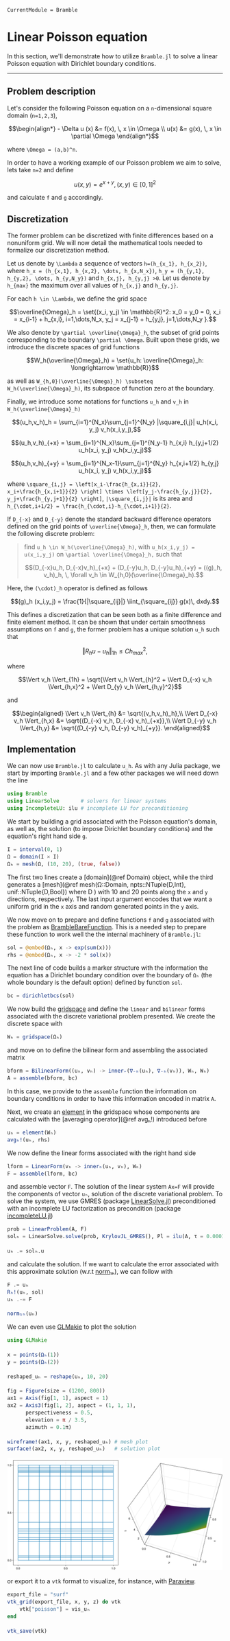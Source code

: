 ```@meta
CurrentModule = Bramble
```

# Linear Poisson equation

In this section, we'll demonstrate how to utilize `Bramble.jl` to solve a linear Poisson equation with Dirichlet boundary conditions.

---

## Problem description

Let's consider the following Poisson equation on a ``n``-dimensional square domain (``n=1,2,3``),

```math
\begin{align*}
- \Delta u (x) &= f(x), \, x \in \Omega \\
u(x) &= g(x), \, x \in \partial \Omega
\end{align*}
```

where ``\Omega = (a,b)^n``.

In order to have a working example of our Poisson problem we aim to solve, lets take ``n=2`` and define

```math
u(x,y) = e^{x + y}, \, (x,y) \in [0,1]^2
```

and calculate ``f`` and ``g`` accordingly.

## Discretization

The former problem can be discretized with finite differences based on a nonuniform grid. We will now detail the mathematical tools needed to formalize our discretization method.

Let us denote by ``\Lambda`` a sequence of vectors ``h=(h_{x_1}, h_{x_2})``, where ``h_x = (h_{x,1}, h_{x,2}, \dots, h_{x,N_x})``, ``h_y = (h_{y,1}, h_{y,2}, \dots, h_{y,N_y})`` and ``h_{x,j}, h_{y,j} >0``. Let us denote by ``h_{max}`` the maximum over all values of ``h_{x,j}`` and ``h_{y,j}``.

For each ``h \in \Lambda``, we define the grid space

```math
\overline{\Omega}_h = \set{(x_i, y_j) \in \mathbb{R}^2: x_0 = y_0 = 0, x_i = x_{i-1} + h_{x,i}, i=1,\dots,N_x,  y_j = x_{j-1} + h_{y,j}, j=1,\dots,N_y }.
```

We also denote by ``\partial \overline{\Omega}_h``, the subset of grid points corresponding to the boundary ``\partial \Omega``. Built upon these grids, we introduce the discrete spaces of grid functions

```math
W_h(\overline{\Omega}_h) = \set{u_h: \overline{\Omega}_h: \longrightarrow \mathbb{R}}
```

as well as ``W_{h,0}(\overline{\Omega}_h) \subseteq W_h(\overline{\Omega}_h)``, its subspace of function zero at the boundary.

Finally, we introduce some notations for functions ``u_h`` and ``v_h`` in ``W_h(\overline{\Omega}_h)``

```math
(u_h,v_h)_h = \sum_{i=1}^{N_x}\sum_{j=1}^{N_y} |\square_{i,j}| u_h(x_i, y_j) v_h(x_i,y_j),
```

```math
(u_h,v_h)_{+x} = \sum_{i=1}^{N_x}\sum_{j=1}^{N_y-1} h_{x,i} h_{y,j+1/2} u_h(x_i, y_j) v_h(x_i,y_j)
```

```math
(u_h,v_h)_{+y} = \sum_{i=1}^{N_x-1}\sum_{j=1}^{N_y} h_{x,i+1/2} h_{y,j} u_h(x_i, y_j) v_h(x_i,y_j)
```

where ``\square_{i,j} = \left[x_i-\frac{h_{x,i}}{2}, x_i+\frac{h_{x,i+1}}{2} \right] \times \left[y_j-\frac{h_{y,j}}{2}, y_j+\frac{h_{y,j+1}}{2} \right]``, ``|\square_{i,j}|`` is its area and ``h_{\cdot,i+1/2} = \frac{h_{\cdot,i}-h_{\cdot,i+1}}{2}``.

If ``D_{-x}`` and ``D_{-y}`` denote the standard backward difference operators defined on the grid points of ``\overline{\Omega}_h``, then, we can formulate the following discrete problem:

> find ``u_h \in W_h(\overline{\Omega}_h)``, with ``u_h(x_i,y_j) = u(x_i,y_j)`` on ``\partial \overline{\Omega}_h,`` such that
>
> ```math
> (D_{-x}u_h, D_{-x}v_h)_{+x} + (D_{-y}u_h, D_{-y}u_h)_{+y} = ((g)_h, v_h)_h, \, \forall  v_h  \in W_{h,0}(\overline{\Omega}_h).
> ```

Here, the ``(\cdot)_h`` operator is defined as follows

```math
(g)_h (x_i,y_j) = \frac{1}{|\square_{ij}|} \iint_{\square_{ij}} g(x)\, dxdy.
```

This defines a discretization that can be seen both as a finite difference and finite element method. It can be shown that under certain smoothness assumptions on ``f`` and ``g``, the former problem has a unique solution ``u_h`` such that

```math
\Vert R_h u - u_h \Vert_{1h} \leq C h_{max}^ 2,
```

where

```math
\Vert v_h \Vert_{1h} = \sqrt{\Vert v_h \Vert_{h}^2 + \Vert D_{-x} v_h \Vert_{h,x}^2 + \Vert D_{y} v_h \Vert_{h,y}^2}
```

and

```math
\begin{aligned}
\Vert v_h \Vert_{h} &= \sqrt{(v_h,v_h)_h},\\
 \Vert D_{-x} v_h \Vert_{h,x} &= \sqrt{(D_{-x} v_h, D_{-x} v_h)_{+x}},\\
 \Vert D_{-y} v_h \Vert_{h,y} &= \sqrt{(D_{-y} v_h, D_{-y} v_h)_{+y}}.
 \end{aligned}
```

## Implementation

We can now use `Bramble.jl` to calculate ``u_h``. As with any Julia package, we start by importing `Bramble.jl` and a few other packages we will need down the line

```julia
using Bramble
using LinearSolve       # solvers for linear systems
using IncompleteLU: ilu # incomplete LU for preconditioning
```

We start by building a grid associated with the Poisson equation's domain, as well as, the solution (to impose Dirichlet boundary conditions) and the equation's right hand side `g`.

```julia
I = interval(0, 1)
Ω = domain(I × I)
Ωₕ = mesh(Ω, (10, 20), (true, false))
```

The first two lines create a [domain](@ref Domain) object, while the third generates a [mesh](@ref mesh(Ω::Domain, npts::NTuple{D,Int}, unif::NTuple{D,Bool}) where D
) with 10 and 20 points along the `x` and `y` directions, respectively. The last input argument encodes that we want a uniform grid in the `x` axis and random generated points in the `y` axis.

We now move on to prepare and define functions `f` and `g` associated with the problem as [BrambleBareFunction](@ref). This is a needed step to prepare these function to work well the the internal machinery of `Bramble.jl`:

```julia
sol = @embed(Ωₕ, x -> exp(sum(x)))
rhs = @embed(Ωₕ, x -> -2 * sol(x))
```

The next line of code builds a marker structure with the information the equation has a Dirichlet boundary condition over the boundary of `Ωₕ` (the whole boundary is the default option) defined by function `sol`.

```julia
bc = dirichletbcs(sol)
```

We now build the [gridspace](@ref) and define the `linear` and `bilinear` forms associated with the discrete variational problem presented. We create the discrete space with

```julia
Wₕ = gridspace(Ωₕ)
```

and move on to define the bilinear form and assembling the associated matrix

```julia
bform = BilinearForm((uₕ, vₕ) -> inner₊(∇₋ₕ(uₕ), ∇₋ₕ(vₕ)), Wₕ, Wₕ)
A = assemble(bform, bc)
```

In this case, we provide to the `assemble` function the information on boundary conditions in order to have this information encoded in matrix `A`.

Next, we create an [element](@ref) in the gridspace whose components are calculated with the [averaging operator](@ref avgₕ!) introduced before

```julia
uₕ = element(Wₕ)
avgₕ!(uₕ, rhs)
```

We now define the linear forms associated with the right hand side

```julia
lform = LinearForm(vₕ -> innerₕ(uₕ, vₕ), Wₕ)
F = assemble(lform, bc)
```

and assemble vector `F`. The solution of the linear system `Ax=F` will provide the components of vector `uₕ`, solution of the discrete variational problem. To solve the system, we use GMRES (package [LinearSolve.jl](https://github.com/SciML/LinearSolve.jl)) preconditioned with an incomplete LU factorization as precondition (package [incompleteLU.jl](https://github.com/haampie/IncompleteLU.jl))

```julia
prob = LinearProblem(A, F)
solₕ = LinearSolve.solve(prob, KrylovJL_GMRES(), Pl = ilu(A, τ = 0.0001))

uₕ .= solₕ.u
```

and calculate the solution. If we want to calculate the error associated with this approximate solution (w.r.t [norm₁ₕ](@ref)), we can follow with

```julia
F .= uₕ
Rₕ!(uₕ, sol)
uₕ .-= F

norm₁ₕ(uₕ)
```

We can even use [GLMakie](https://github.com/JuliaPlots/GLMakie.jl) to plot the solution

```julia
using GLMakie

x = points(Ωₕ(1))
y = points(Ωₕ(2))

reshaped_uₕ = reshape(uₕ, 10, 20)

fig = Figure(size = (1200, 800))
ax1 = Axis(fig[1, 1], aspect = 1)
ax2 = Axis3(fig[1, 2], aspect = (1, 1, 1),
      perspectiveness = 0.5,
      elevation = π / 3.5,
      azimuth = 0.1π)

wireframe!(ax1, x, y, reshaped_uₕ) # mesh plot
surface!(ax2, x, y, reshaped_uₕ)   # solution plot
```

![Mesh and approximate solution plots with GLMakie](../assets/examples/poisson_linear.png)

or export it to a `vtk` format to visualize, for instance, with [Paraview](https://www.paraview.org/).

```julia
export_file = "surf"
vtk_grid(export_file, x, y, z) do vtk
    vtk["poisson"] = vis_uₕ
end

vtk_save(vtk)
```
